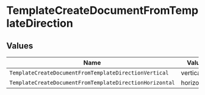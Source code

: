 # TemplateCreateDocumentFromTemplateDirection


## Values

| Name                                                    | Value                                                   |
| ------------------------------------------------------- | ------------------------------------------------------- |
| `TemplateCreateDocumentFromTemplateDirectionVertical`   | vertical                                                |
| `TemplateCreateDocumentFromTemplateDirectionHorizontal` | horizontal                                              |